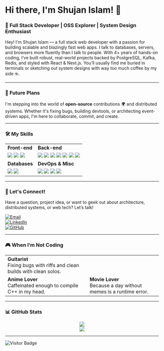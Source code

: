 # Hi there, I'm Shujan Islam! 👋

### 🚀 Full Stack Developer | OSS Explorer | System Design Enthusiast

Hey! I'm Shujan Islam — a full stack web developer with a passion for building scalable and blazingly fast web apps. I talk to databases, servers, and browsers more fluently than I talk to people. With 4+ years of hands-on coding, I’ve built robust, real-world projects backed by PostgreSQL, Kafka, Redis, and styled with React & Next.js. You’ll usually find me buried in terminals or sketching out system designs with way too much coffee by my side ☕.

---

### 🎯 Future Plans

I'm stepping into the world of **open-source** contributions 🌍 and distributed systems. Whether it's fixing bugs, building devtools, or architecting event-driven apps, I'm here to collaborate, commit, and create.

---

### 🛠️ My Skills

<table>
  <tr>
    <td><strong>Front-end</strong></td>
    <td><strong>Back-end</strong></td>
  </tr>
  <tr>
    <td>
      <img src="https://img.shields.io/badge/React.js-20232A?style=for-the-badge&logo=react&logoColor=61DAFB" />
      <img src="https://img.shields.io/badge/Next.js-000000?style=for-the-badge&logo=nextdotjs&logoColor=white" />
      <img src="https://img.shields.io/badge/TailwindCSS-38B2AC?style=for-the-badge&logo=tailwind-css&logoColor=white" />
    </td>
    <td>
      <img src="https://img.shields.io/badge/Express.js-000000?style=for-the-badge&logo=express&logoColor=white" />
      <img src="https://img.shields.io/badge/Kafka-231F20?style=for-the-badge&logo=apache-kafka&logoColor=white" />
      <img src="https://img.shields.io/badge/Redis-DC382D?style=for-the-badge&logo=redis&logoColor=white" />
      <img src="https://img.shields.io/badge/GraphQL-E10098?style=for-the-badge&logo=graphql&logoColor=white" />
      <img src="https://img.shields.io/badge/FastAPI-009688?style=for-the-badge&logo=fastapi&logoColor=white" />
      <img src="https://img.shields.io/badge/C++-00599C?style=for-the-badge&logo=c%2B%2B&logoColor=white" />
      <img src="https://img.shields.io/badge/C-282C34?style=for-the-badge&logo=c&logoColor=white" />
    </td>

  </tr>
  <tr>
    <td><strong>Databases</strong></td>
    <td><strong>DevOps & Misc</strong></td>
  </tr>
  <tr>
    <td>
      <img src="https://img.shields.io/badge/PostgreSQL-336791?style=for-the-badge&logo=postgresql&logoColor=white" />
      <img src="https://img.shields.io/badge/MongoDB-47A248?style=for-the-badge&logo=mongodb&logoColor=white" />
    </td>
    <td>
      <img src="https://img.shields.io/badge/Linux-FCC624?style=for-the-badge&logo=linux&logoColor=black" />
      <img src="https://img.shields.io/badge/Docker-2496ED?style=for-the-badge&logo=docker&logoColor=white" />
      <img src="https://img.shields.io/badge/Git-181717?style=for-the-badge&logo=git&logoColor=white" />
      <img src="https://img.shields.io/badge/GitHub Actions-2088FF?style=for-the-badge&logo=github-actions&logoColor=white" />
    </td>
  </tr>
</table>

---

### 💬 Let's Connect!

Have a question, project idea, or want to geek out about architecture, distributed systems, or web tech? Let’s talk!

[![Email](https://img.shields.io/badge/Gmail-D14836?style=for-the-badge&logo=gmail&logoColor=white)](mailto:shujanm.islam231@gmail.com)  
[![LinkedIn](https://img.shields.io/badge/LinkedIn-0077B5?style=for-the-badge&logo=linkedin&logoColor=white)](https://linkedin.com/in/shujan-islam)  
[![GitHub](https://img.shields.io/badge/GitHub-000000?style=for-the-badge&logo=github&logoColor=white)](https://github.com/shujanislam)

---

### 🎮 When I’m Not Coding

<table>
  <tr>
    <td><strong>Guitarist</strong><br/>Fixing bugs with riffs and clean builds with clean solos.</td>
  </tr>
  <tr>
    <td><strong>Anime Lover</strong><br/>Caffeinated enough to compile C++ in my head.</td>
    <td><strong>Movie Lover</strong><br/>Because a day without memes is a runtime error.</td>
  </tr>
</table>

---

### 📊 GitHub Stats

<div align="center">
  <img src="https://github-readme-streak-stats.herokuapp.com/?user=shujanislam&theme=tokyonight&hide_border=true" />
  <br />
  <img src="https://github-readme-stats.vercel.app/api/top-langs/?username=shujanislam&layout=compact&theme=tokyonight&hide_border=true" />
</div>

---

![Visitor Badge](https://visitor-badge.laobi.icu/badge?page_id=shujanislam.visitorbadge)
